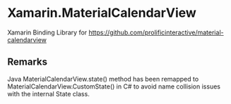 # Xamarin.MaterialCalendarView
Xamarin Binding Library for https://github.com/prolificinteractive/material-calendarview

Remarks
-------
Java MaterialCalendarView.state() method has been remapped to MaterialCalendarView.CustomState() in C# to avoid name collision issues with the internal State class.